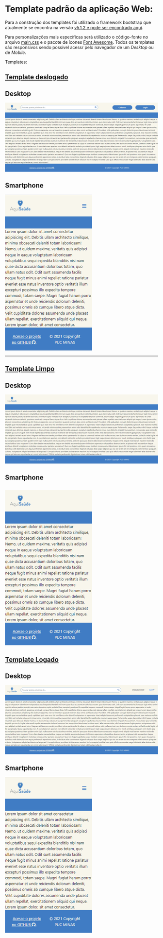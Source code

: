 # Template padrão da aplicação Web:

Para a construção dos templates foi utilizado o framework bootstrap que atualmente se encontra na versão [v5.1.2 e pode ser encontrado aqui](https://getbootstrap.com/docs/5.1/getting-started/introduction/).

Para personalizações mais específicas será utilizado o código-fonte no arquivo [main.css](/src/css/main.css) e o pacote de ícones [Font Awesome](https://fontawesome.com/). Todos os templates são responsivos sendo possível acessr pelo navegador de um *Desktop* ou de *Mobile*.

Templates:
## [Template deslogado](https://aquisaude.netlify.app/template-nav1.html)

## Desktop
![template-desktop](img/template/template-1-desktop.png)

## Smartphone
![template-desktop](img/template/template-colapsed-smartphone.png)

---
## [Template Limpo](https://aquisaude.netlify.app/template-nav2.html)

## Desktop
![template-desktop](img/template/template-2-desktop.png)

## Smartphone
![template-desktop](img/template/template-2-smartphone.png)
---
## [Template Logado](https://aquisaude.netlify.app/template-nav3.html)

## Desktop
![template-desktop](img/template/template-3-desktop.png)

## Smartphone
![template-desktop](img/template/template-colapsed-smartphone.png)
